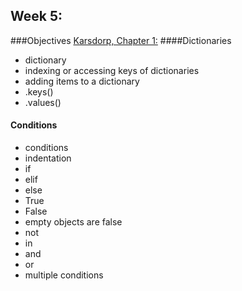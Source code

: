## Week 5:

###Objectives
[Karsdorp, Chapter 1:](http://nbviewer.jupyter.org/github/fbkarsdorp/python-course/blob/master/Chapter%201%20-%20Getting%20started.ipynb)
####Dictionaries
* dictionary
* indexing or accessing keys of dictionaries
* adding items to a dictionary
* .keys()
* .values()

#### Conditions
* conditions
* indentation
* if
* elif
* else
* True
* False
* empty objects are false
* not
* in
* and
* or
* multiple conditions


<!--

[https://raw.githubusercontent.com/pcda17/pcda17.github.io/master/week-05.ipynb](https://raw.githubusercontent.com/pcda17/pcda17.github.io/master/week-05.ipynb)


Go to [localhost:8889](localhost:8889) and click on `week-05.ipynb` to launch the notebook.

-->
